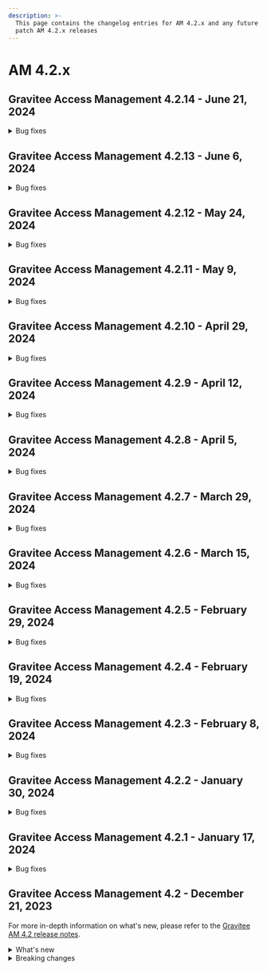 ```yaml
---
description: >-
  This page contains the changelog entries for AM 4.2.x and any future minor or
  patch AM 4.2.x releases
---
```


# AM 4.2.x

## Gravitee Access Management 4.2.14 - June 21, 2024

<details>

<summary>Bug fixes</summary>

**Gateway**

* Heml duplication of configuration [#9778](https://github.com/gravitee-io/issues/issues/9778)


**Other**

* Improve the ingress configuration to redirect HTTPS [#9712](https://github.com/gravitee-io/issues/issues/9712)
* AM Gateway pod is not starting due to StackOverflowError [#9794](https://github.com/gravitee-io/issues/issues/9794)

</details>


## Gravitee Access Management 4.2.13 - June 6, 2024

<details>

<summary>Bug fixes</summary>

**Gateway**

* [AM] [3.21.18] User don't receive the email to recover his password with an uppercase email [#9624](https://github.com/gravitee-io/issues/issues/9624)
* Exception on start-up in Spring Boot applications after upgrade to AM 4.3.1 [#9667](https://github.com/gravitee-io/issues/issues/9667)
* Error Azure SCIM user update  [#9674](https://github.com/gravitee-io/issues/issues/9674)
* DCR new client using Template doesn't copy all parameters [#9691](https://github.com/gravitee-io/issues/issues/9691)
* Brute Force Detection not working to IDPs with Account Linking Policy [#9713](https://github.com/gravitee-io/issues/issues/9713)
* Source IP and user agent missing from FORGOT_PASSWORD_REQUESTED audit log [#9724](https://github.com/gravitee-io/issues/issues/9724)
* Domain not available into the ExpresionLanguage context [#9745](https://github.com/gravitee-io/issues/issues/9745)

**Management API**

* Not able to configure email notifier using Gravitee [#9581](https://github.com/gravitee-io/issues/issues/9581)

**Console**

* AM - Change error message when admin user tries to remove certificate tied to an application [#8952](https://github.com/gravitee-io/issues/issues/8952)

**Other**

* Editing HTTP Provider selects wrong password encoder [#9627](https://github.com/gravitee-io/issues/issues/9627)

</details>


## Gravitee Access Management 4.2.12 - May 24, 2024

<details>

<summary>Bug fixes</summary>

**Gateway**

* Error with MFA Challenge policy in Reset Password Flow [#9735](https://github.com/gravitee-io/issues/issues/9735)

**Other**

* Unable to remove a FORM at organization level [#9124](https://github.com/gravitee-io/issues/issues/9124)
* Application - Forms - Page not found error when enabling custom form again after being 'cleared' [#9492](https://github.com/gravitee-io/issues/issues/9492)
* \[DCR] improve client sanitizeTemplate method [#9687](https://github.com/gravitee-io/issues/issues/9687)
* Password Policy Blank value in dropbox when selecting value Unlimited

</details>

## Gravitee Access Management 4.2.11 - May 9, 2024

<details>

<summary>Bug fixes</summary>

**Other**

* There are no MFA logs [#9629](https://github.com/gravitee-io/issues/issues/9629)
* \_node/health endpoint is not accessible [#9698](https://github.com/gravitee-io/issues/issues/9698)
* Plugin "Orange Contact Everyone" is not compatible with version 4.3.2 [#9704](https://github.com/gravitee-io/issues/issues/9704)

</details>

## Gravitee Access Management 4.2.10 - April 29, 2024

<details>

<summary>Bug fixes</summary>

**Gateway**

* Issue with MFA and silent refresh token [#9622](https://github.com/gravitee-io/issues/issues/9622)
* \[WebAuthn] Problèmatique Authenticator "SecurityError : The operation is insecure." [#9686](https://github.com/gravitee-io/issues/issues/9686)

**Management API**

* Not able to add new attribute to User’s profile through AM REST Api when using Google Identity provider [#8434](https://github.com/gravitee-io/issues/issues/8434)
* AM - Application Analytics Timeout [#9405](https://github.com/gravitee-io/issues/issues/9405)

**Other**

* La vérification a échoué + email pas envoyé automatiquement [#9659](https://github.com/gravitee-io/issues/issues/9659)

</details>

## Gravitee Access Management 4.2.9 - April 12, 2024

<details>

<summary>Bug fixes</summary>

**Console**

* Error when notifications are acknowledged [#9661](https://github.com/gravitee-io/issues/issues/9661)

**Other**

* Enrollment Flow Logic Bug [#9518](https://github.com/gravitee-io/issues/issues/9518)
* Improve CORS Domain settings and replace default values [#9531](https://github.com/gravitee-io/issues/issues/9531)

</details>

## Gravitee Access Management 4.2.8 - April 5, 2024

<details>

<summary>Bug fixes</summary>

**Gateway**

* Disable Application [#9584](https://github.com/gravitee-io/issues/issues/9584)

**Other**

* Expired records present in table ciba\_auth\_requests. Cron is not taken into account. [#9499](https://github.com/gravitee-io/issues/issues/9499)
* Logs too verbose in AM when GeoIP plugin is not available [#9633](https://github.com/gravitee-io/issues/issues/9633)
* Support SAML mixing response binding protocol [#9648](https://github.com/gravitee-io/issues/issues/9648)

</details>

## Gravitee Access Management 4.2.7 - March 29, 2024

<details>

<summary>Bug fixes</summary>

**Gateway**

* Login - MFA challenge should be prompted when prompt=login is used [#9497](https://github.com/gravitee-io/issues/issues/9497)
* Revert: Passwordless authentication doesn't take the IDP status into account (#9494) [#9615](https://github.com/gravitee-io/issues/issues/9615)
* User unable to authenticate when linked to different identities [#9616](https://github.com/gravitee-io/issues/issues/9616)
* Addition of WebAuthn Credentials info into the context [#9620](https://github.com/gravitee-io/issues/issues/9620)

**Console**

* No space between source IP and user agent in audit logs [#9458](https://github.com/gravitee-io/issues/issues/9458)
* User agent showing 'undefined' in audit logs [#9459](https://github.com/gravitee-io/issues/issues/9459)
* Fetch user group doesn't persist [#9609](https://github.com/gravitee-io/issues/issues/9609)

**Other**

* Linked accounts are not listed in the UI when using SQL database [#9610](https://github.com/gravitee-io/issues/issues/9610)

</details>

## Gravitee Access Management 4.2.6 - March 15, 2024

<details>

<summary>Bug fixes</summary>

**Gateway**

* Redirect executed with jwt-bearer grant\_type [#9505](https://github.com/gravitee-io/issues/issues/9505)
* Invalid Phone Number [#9519](https://github.com/gravitee-io/issues/issues/9519)

</details>

## Gravitee Access Management 4.2.5 - February 29, 2024

<details>

<summary>Bug fixes</summary>

**Gateway**

* Passwordless authentication doesn't take the IDP status into account [#9494](https://github.com/gravitee-io/issues/issues/9494)
* State parameter encoded twice with response\_mode set to form\_post [#9528](https://github.com/gravitee-io/issues/issues/9528)
* Passwordless registration appearing for users who have already authenticated with step up [#9568](https://github.com/gravitee-io/issues/issues/9568)

</details>

## Gravitee Access Management 4.2.4 - February 19, 2024

<details>

<summary>Bug fixes</summary>

**Gateway**

* Unable to finalize SAML authentication using HTTP-POST binding [#9485](https://github.com/gravitee-io/issues/issues/9485)
* Security Domain may not be loaded on Gateway startup [#9496](https://github.com/gravitee-io/issues/issues/9496)
* Custom email not being sent when resending account registered verification email [#9500](https://github.com/gravitee-io/issues/issues/9500)
* Do not log stack trace when user has to provide password after webauthn authentication [#9503](https://github.com/gravitee-io/issues/issues/9503)

**Console**

* Missing read password policy role [#8924](https://github.com/gravitee-io/issues/issues/8924)

**Other**

* SAML 2.0 Identity Provider requires AM dependency update [#9515](https://github.com/gravitee-io/issues/issues/9515)

</details>

## Gravitee Access Management 4.2.3 - February 8, 2024

<details>

<summary>Bug fixes</summary>

**Gateway**

* Invalid form parameter when ResponseMode is set to form\_post [#9179](https://github.com/gravitee-io/issues/issues/9179)
* SCIM search operator PR doesn't work as expected [#9265](https://github.com/gravitee-io/issues/issues/9265)
* Authentication flow rejected due to redirect\_uri when PAR is used [#9478](https://github.com/gravitee-io/issues/issues/9478)
* MFA challenge should be prompted before registering a passwordless device [#9479](https://github.com/gravitee-io/issues/issues/9479)
* Remember Device Not Functioning with Conditional MFA [#9484](https://github.com/gravitee-io/issues/issues/9484)
* WebAuthn: "Force authenticator integrity" - LastCheckedAt systematically updated at each webauthn login [#9327](https://github.com/gravitee-io/issues/issues/9327)

**Management API**

* Apply timeout on blockingGet in ManagementAPI filters [#9476](https://github.com/gravitee-io/issues/issues/9476)

</details>

## Gravitee Access Management 4.2.2 - January 30, 2024

<details>

<summary>Bug fixes</summary>

**Gateway**

* Passwordless not working for iOS v17.2.1 [#9470](https://github.com/gravitee-io/issues/issues/9470)
* Flow - Add WebAuthn credential register flow (improvement)

</details>

## Gravitee Access Management 4.2.1 - January 17, 2024

<details>

<summary>Bug fixes</summary>

**Gateway**

* Avoid BodyHandler processing for GET request [#9352](https://github.com/gravitee-io/issues/issues/9352)
* WebAuthnCredentialId is null into the EL context [#9455](https://github.com/gravitee-io/issues/issues/9455)

**Other**

* AEConnector not initialized properly since AM 4.1 [#9454](https://github.com/gravitee-io/issues/issues/9454)

</details>

## Gravitee Access Management 4.2 - December 21, 2023

For more in-depth information on what's new, please refer to the [Gravitee AM 4.2 release notes](../release-notes/am-4.2.md).

<details>

<summary>What's new</summary>

**Enterprise Edition**

New SMS resource provider based on the SFR vendor. Administrators can set up their SFR credentials to link Gravitee AM to SFR SMS service and activate the MFA SMS factor for selected applications.

A new Secret Management plugin that uses the Key/Value engine of HashiCorp Vault.

**Community Edition**

A new Secret Management plugin that fetches secret and TLS pairs from Kubernetes.io.

Gravitee AM 4.2 enhancements to the Remember Device feature that provides login authentication.

It is now possible to improve the security of a client secret by storing a hashed value.

Password Policy can be reset at the domain level to fallback to the default policy defined in the `gravitee.yaml`.

</details>

<details>

<summary>Breaking changes</summary>

The client secret will no longer be available through the AM Console or Management API. The secret will be provided only once, after the application creation or after the secret renewal. Before upgrading to AM 4.2, make sure to copy the client secret of your existing applications.

</details>

